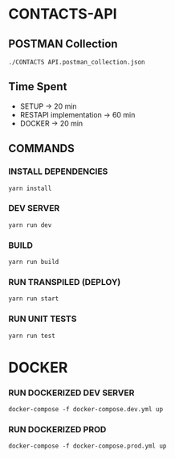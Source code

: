 # CONTACTS-API

## POSTMAN Collection

`./CONTACTS API.postman_collection.json`

## Time Spent
* SETUP -> 20 min
* RESTAPI implementation -> 60 min
* DOCKER -> 20 min


## COMMANDS 

### INSTALL DEPENDENCIES

`yarn install`

### DEV SERVER

`yarn run dev`

### BUILD

`yarn run build`

### RUN TRANSPILED (DEPLOY)

`yarn run start`

### RUN UNIT TESTS

`yarn run test`

# DOCKER

### RUN DOCKERIZED DEV SERVER

`docker-compose -f docker-compose.dev.yml up`

### RUN DOCKERIZED PROD

`docker-compose -f docker-compose.prod.yml up`

